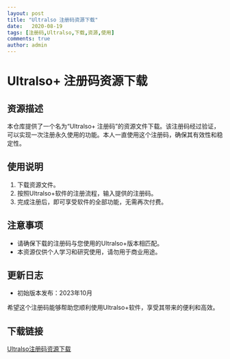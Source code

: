 ```yaml
---
layout: post
title: "Ultralso 注册码资源下载"
date:   2020-08-19
tags: [注册码,Ultralso,下载,资源,使用]
comments: true
author: admin
---
```

# Ultralso+ 注册码资源下载

## 资源描述
本仓库提供了一个名为“Ultralso+ 注册码”的资源文件下载。该注册码经过验证，可以实现一次注册永久使用的功能。本人一直使用这个注册码，确保其有效性和稳定性。

## 使用说明
1. 下载资源文件。
2. 按照Ultralso+软件的注册流程，输入提供的注册码。
3. 完成注册后，即可享受软件的全部功能，无需再次付费。

## 注意事项
- 请确保下载的注册码与您使用的Ultralso+版本相匹配。
- 本资源仅供个人学习和研究使用，请勿用于商业用途。

## 更新日志
- 初始版本发布：2023年10月

希望这个注册码能够帮助您顺利使用Ultralso+软件，享受其带来的便利和高效。

## 下载链接

[Ultralso注册码资源下载](https://pan.quark.cn/s/0d04e5bd88d7)